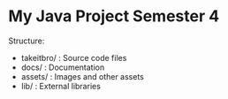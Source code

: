 # My Java Project Semester 4

Structure:
- takeitbro/ : Source code files
- docs/ : Documentation
- assets/ : Images and other assets
- lib/ : External libraries
